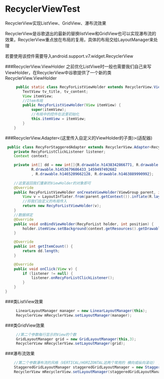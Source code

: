 # RecyclerViewTest

RecyclerView实现ListView、GridView、瀑布流效果

RecyclerView是谷歌退出的最新的替换listView和GridView也可以实现瀑布流的效果，RecyclerView重点放在布局的复用，具体的布局交给LayoutManager来处理

若要使用该控件需要导入android.support.v7.widget.RecyclerView

###RecyclerView.ViewHolder
 之前优化ListViwe时一般也需要我们自己来写ViewHolder，在RecyclerView中谷歌提供了一个新的类RecyclerView.ViewHolder
 
```java
     public static class RecyForListViewHolder extends RecyclerView.ViewHolder {
        TextView tv_title, tv_content;
        View itemView;
        //Item布局
        public RecyForListViewHolder(View itemView) {
            super(itemView);
            //布局中的控件在这里初始化
            this.itemView = itemView;
        }
    }
```

###RecyclerView.Adapter<(这里传入自定义的ViewHolder的子类)>(适配器)
```java
 public class RecyForStaggeredAdapter extends RecyclerView.Adapter<RecyForStaggeredAdapter.RecyForList> implements View.OnClickListener {
    private RecyForListClickListener listener;
    Context context;

    private int[] dd = new int[]{R.drawable.h1438342866771, R.drawable.h1453679686433_1459497492682, R.drawable.h1453679686433_1459497492682,
            R.drawable.h1453679686433_1459497492682
            , R.drawable.h1465209662128, R.drawable.h1463889990992};
            
    //这里返回我们重新的ViewHolder的对象即可
    @Override
    public RecyForListViewHolder onCreateViewHolder(ViewGroup parent, int viewType) {
        View v = LayoutInflater.from(parent.getContext()).inflate(R.layout.adapter_list_item, parent, false);
        //将我们自定义的布局传入
        return new RecyForListViewHolder(v);
    }
    //数据绑定
    @Override
    public void onBindViewHolder(RecyForList holder, int position) {
        holder.itemView.setBackground(context.getResources().getDrawable(dd[position]));
    }

    @Override
    public int getItemCount() {
        return dd.length;
    }

    @Override
    public void onClick(View v) {
        if (listener != null) {
            listener.onRecyForListClickListener();
        }
    }
}
```
###类ListView效果
 ```java
      LinearLayoutManager manager = new LinearLayoutManager(this);
      RecyclerView mRecyclerView.setLayoutManager(manager);
 ```
###类GridView效果
 ```java
      //第二个参数每行显示的View的个数
      GridLayoutManager grid = new GridLayoutManager(this,3);
      RecyclerView mRecyclerView.setLayoutManager(grid);
 ```
###瀑布流效果
 ```java
     //第二个参数瀑布流的风格（VERTICAL/HORIZONTAL这两个常用的 横向或纵向滚动） 第一个参数依据设定的风格列或行的数量
     StaggeredGridLayoutManager staggeredGridLayoutManager = new StaggeredGridLayoutManager(3,StaggeredGridLayoutManager.VERTICAL);
     RecyclerView mRecyclerView.setLayoutManager(staggeredGridLayoutManager);
 ```
